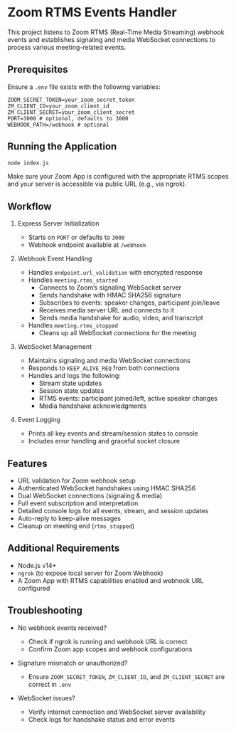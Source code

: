 # Zoom RTMS Events Handler

This project listens to Zoom RTMS (Real-Time Media Streaming) webhook events and establishes signaling and media WebSocket connections to process various meeting-related events.

## Prerequisites

Ensure a `.env` file exists with the following variables:

```env
ZOOM_SECRET_TOKEN=your_zoom_secret_token
ZM_CLIENT_ID=your_zoom_client_id
ZM_CLIENT_SECRET=your_zoom_client_secret
PORT=3000 # optional, defaults to 3000
WEBHOOK_PATH=/webhook # optional
```

## Running the Application

```bash
node index.js
```

Make sure your Zoom App is configured with the appropriate RTMS scopes and your server is accessible via public URL (e.g., via ngrok).

## Workflow

1. Express Server Initialization
   - Starts on `PORT` or defaults to `3000`
   - Webhook endpoint available at `/webhook`

2. Webhook Event Handling
   - Handles `endpoint.url_validation` with encrypted response
   - Handles `meeting.rtms_started`
     - Connects to Zoom’s signaling WebSocket server
     - Sends handshake with HMAC SHA256 signature
     - Subscribes to events: speaker changes, participant join/leave
     - Receives media server URL and connects to it
     - Sends media handshake for audio, video, and transcript
   - Handles `meeting.rtms_stopped`
     - Cleans up all WebSocket connections for the meeting

3. WebSocket Management
   - Maintains signaling and media WebSocket connections
   - Responds to `KEEP_ALIVE_REQ` from both connections
   - Handles and logs the following:
     - Stream state updates
     - Session state updates
     - RTMS events: participant joined/left, active speaker changes
     - Media handshake acknowledgments

4. Event Logging
   - Prints all key events and stream/session states to console
   - Includes error handling and graceful socket closure

## Features

- URL validation for Zoom webhook setup
- Authenticated WebSocket handshakes using HMAC SHA256
- Dual WebSocket connections (signaling & media)
- Full event subscription and interpretation
- Detailed console logs for all events, stream, and session updates
- Auto-reply to keep-alive messages
- Cleanup on meeting end (`rtms_stopped`)

## Additional Requirements

- Node.js v14+
- `ngrok` (to expose local server for Zoom Webhook)
- A Zoom App with RTMS capabilities enabled and webhook URL configured

## Troubleshooting

- No webhook events received?
  - Check if ngrok is running and webhook URL is correct
  - Confirm Zoom app scopes and webhook configurations

- Signature mismatch or unauthorized?
  - Ensure `ZOOM_SECRET_TOKEN`, `ZM_CLIENT_ID`, and `ZM_CLIENT_SECRET` are correct in `.env`

- WebSocket issues?
  - Verify internet connection and WebSocket server availability
  - Check logs for handshake status and error events

